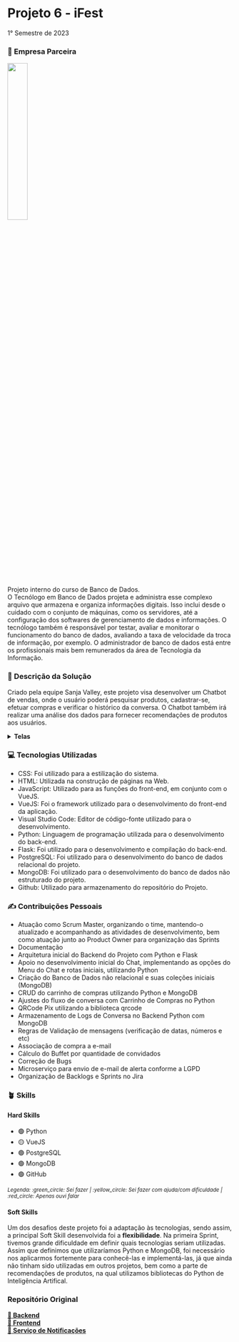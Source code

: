 # Projeto 6 - iFest
1° Semestre de 2023 <br/>

### :office: Empresa Parceira
<img src="https://github.com/isarps/TG/assets/49652498/dbfe6cb4-4efa-4fff-a553-d5428803b2de" width='30%'/><br/>
Projeto interno do curso de Banco de Dados. <br/>
O Tecnólogo em Banco de Dados projeta e administra esse complexo arquivo que armazena e organiza informações digitais. Isso inclui desde o cuidado com o conjunto de máquinas, como os servidores, até a configuração dos softwares de gerenciamento de dados e informações. O tecnólogo também é responsável por testar, avaliar e monitorar o funcionamento do banco de dados, avaliando a taxa de velocidade da troca de informação, por exemplo. O administrador de banco de dados está entre os profissionais mais bem remunerados da área de Tecnologia da Informação. <br/>

### :dart:	Descrição da Solução
Criado pela equipe Sanja Valley, este projeto visa desenvolver um Chatbot de vendas, onde o usuário poderá pesquisar produtos, cadastrar-se, efetuar compras e verificar o histórico da conversa. O Chatbot também irá realizar uma análise dos dados para fornecer recomendações de produtos aos usuários. <br/>

<details>
  <summary><b> Telas </b></summary>
  - Login <br/>
  <img src="https://github.com/isarps/TG/assets/49652498/d241a825-152a-43fd-802f-31712042310f"><br/>
  - Aceitação de Termos LGPD <br/>
  <img src="https://github.com/isarps/TG/assets/49652498/5783d06d-e8d2-44af-bbc8-4bc7eebe4f85"><br/>
  - Tela Principal <br/>
  <img src="https://github.com/isarps/TG/assets/49652498/09b733ec-e198-4c8b-9f7c-b6c4ad4bd7db"><br/>
  - Notificações <br/>
  <img src="https://github.com/isarps/TG/assets/49652498/98013bb1-70d0-42b5-b9d7-4783e94555ca"><br/>
  - Chat <br/>
  <img src="https://github.com/isarps/TG/assets/49652498/7a9905da-86cc-4d4a-b3c4-b2d666d6a05a"><br/>
</details>

### :computer:	Tecnologias Utilizadas
- CSS: Foi utilizado para a estilização do sistema.
- HTML: Utilizada na construção de páginas na Web.
- JavaScript: Utilizado para as funções do front-end, em conjunto com o VueJS.
- VueJS: Foi o framework utilizado para o desenvolvimento do front-end da aplicação.
- Visual Studio Code: Editor de código-fonte utilizado para o desenvolvimento.
- Python: Linguagem de programação utilizada para o desenvolvimento do back-end.
- Flask: Foi utilizado para o desenvolvimento e compilação do back-end.
- PostgreSQL: Foi utilizado para o desenvolvimento do banco de dados relacional do projeto.
- MongoDB: Foi utilizado para o desenvolvimento do banco de dados não estruturado do projeto.
- Github: Utilizado para armazenamento do repositório do Projeto.

### :writing_hand: Contribuições Pessoais
- Atuação como Scrum Master, organizando o time, mantendo-o atualizado e acompanhando as atividades de desenvolvimento, bem como atuação junto ao Product Owner para organização das Sprints
- Documentação
- Arquitetura inicial do Backend do Projeto com Python e Flask
- Apoio no desenvolvimento inicial do Chat, implementando as opções do Menu do Chat e rotas iniciais, utilizando Python
- Criação do Banco de Dados não relacional e suas coleções iniciais (MongoDB)
- CRUD do carrinho de compras utilizando Python e MongoDB
- Ajustes do fluxo de conversa com Carrinho de Compras no Python
- QRCode Pix utilizando a biblioteca qrcode
- Armazenamento de Logs de Conversa no Backend Python com MongoDB
- Regras de Validação de mensagens (verificação de datas, números e etc)
- Associação de compra a e-mail
- Cálculo do Buffet por quantidade de convidados
- Correção de Bugs
- Microserviço para envio de e-mail de alerta conforme a LGPD
- Organização de Backlogs e Sprints no Jira

### :potted_plant: Skills
#### Hard Skills
- :green_circle: Python
- :yellow_circle: VueJS
- :green_circle: PostgreSQL 
- :green_circle: MongoDB
- :green_circle: GitHub
<p><sub><i>Legenda: :green_circle:	Sei fazer | :yellow_circle:	Sei fazer com ajuda/com dificuldade | :red_circle: Apenas ouvi falar </i></sub></p>

#### Soft Skills
Um dos desafios deste projeto foi a adaptação às tecnologias, sendo assim, a principal Soft Skill desenvolvida foi a **flexibilidade**. Na primeira Sprint, tivemos grande dificuldade em definir quais tecnologias seriam utilizadas. Assim que definimos que utilizaríamos Python e MongoDB, foi necessário nos aplicarmos fortemente para conhecê-las e implementá-las, já que ainda não tinham sido utilizadas em outros projetos, bem como a parte de recomendações de produtos, na qual utilizamos bibliotecas do Python de Inteligência Artifical.

### Repositório Original
<b><a href="https://github.com/Sanja-Valley/ChatterBotIfest"> :link: Backend </a></b><br/>
<b><a href="https://github.com/Sanja-Valley/api-6-frontend"> :link: Frontend </a></b><br/>
<b><a href="https://github.com/Sanja-Valley/api-6-notify"> :link: Serviço de Notificações </a></b><br/>
